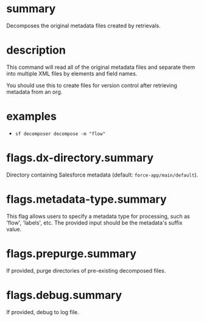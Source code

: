 # summary

Decomposes the original metadata files created by retrievals.

# description

This command will read all of the original metadata files and separate them into multiple XML files by elements and field names.

You should use this to create files for version control after retrieving metadata from an org.

# examples

- `sf decomposer decompose -m "flow"`

# flags.dx-directory.summary

Directory containing Salesforce metadata (default: `force-app/main/default`).

# flags.metadata-type.summary

This flag allows users to specify a metadata type for processing, such as 'flow', 'labels', etc. The provided input should be the metadata's suffix value.

# flags.prepurge.summary

If provided, purge directories of pre-existing decomposed files.

# flags.debug.summary

If provided, debug to log file.
